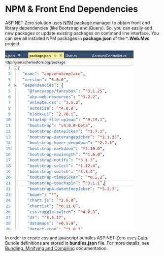 # NPM & Front End Dependencies

ASP.NET Zero solution uses [NPM](https://www.npmjs.com/) package manager to obtain front end library dependencies (like Bootstrap and jQuery). So, you can easily add new packages or update existing packages on command line interface. You can see all installed NPM packages in **package.json** of the ***.Web.Mvc** project.

<img src="images/npm-dependencies-core.png" alt="NPM dependencies" class="img-thumbnail" />

In order to create css and javascript bundles ASP.NET Zero uses [Gulp](https://gulpjs.com/). Bundle definitions are stored in **bundles.json** file. For more details, see [Bundling, Minifying and Compiling](Infrastructure-Core-Mvc-Bundling-Minifying-Compiling.md) documentation.

